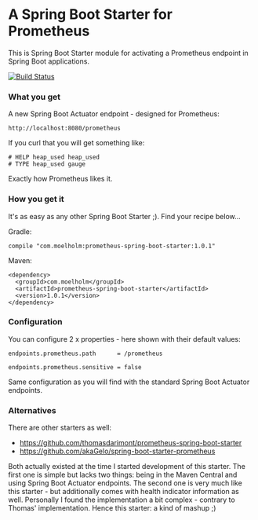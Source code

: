 # A Spring Boot Starter for Prometheus

This is Spring Boot Starter module for activating a Prometheus endpoint in Spring Boot applications.

[![Build Status](https://travis-ci.org/nickymoelholm/prometheus-spring-boot-starter.svg?branch=master)](https://travis-ci.org/nickymoelholm/prometheus-spring-boot-starter)

### What you get

A new Spring Boot Actuator endpoint - designed for Prometheus:

    http://localhost:8080/prometheus

If you curl that you will get something like:

    # HELP heap_used heap_used
    # TYPE heap_used gauge

Exactly how Prometheus likes it.

### How you get it

It's as easy as any other Spring Boot Starter ;). Find your recipe below...

Gradle:

    compile "com.moelholm:prometheus-spring-boot-starter:1.0.1"

Maven:

    <dependency>
      <groupId>com.moelholm</groupId>
      <artifactId>prometheus-spring-boot-starter</artifactId>
      <version>1.0.1</version>
    </dependency>

### Configuration

You can configure 2 x properties - here shown with their default values:

    endpoints.prometheus.path      = /prometheus
    
    endpoints.prometheus.sensitive = false

Same configuration as you will find with the standard Spring Boot Actuator endpoints.

### Alternatives

There are other starters as well:

- https://github.com/thomasdarimont/prometheus-spring-boot-starter
- https://github.com/akaGelo/spring-boot-starter-prometheus

Both actually existed at the time I started development of this starter. The first one is simple
but lacks two things: being in the Maven Central and using Spring Boot Actuator endpoints. The second
one is very much like this starter - but additionally comes with health indicator information as well.
Personally I found the implementation a bit complex - contrary to Thomas' implementation. Hence this starter: 
a kind of mashup ;)